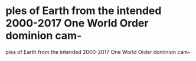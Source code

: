 # ples of Earth from the intended 2000-2017 One World Order dominion cam-

ples of Earth from the intended 2000-2017 One World Order dominion cam-